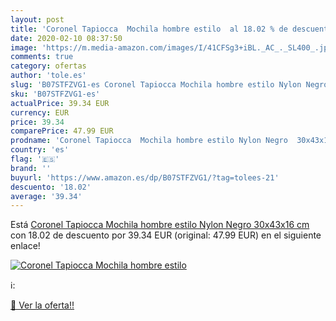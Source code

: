 ```yaml
---
layout: post
title: 'Coronel Tapiocca  Mochila hombre estilo  al 18.02 % de descuento'
date: 2020-02-10 08:37:50
image: 'https://m.media-amazon.com/images/I/41CFSg3+iBL._AC_._SL400_.jpg'
comments: true
category: ofertas
author: 'tole.es'
slug: 'B07STFZVG1-es Coronel Tapiocca Mochila hombre estilo Nylon Negro...'
sku: 'B07STFZVG1-es'
actualPrice: 39.34 EUR
currency: EUR
price: 39.34
comparePrice: 47.99 EUR
prodname: 'Coronel Tapiocca  Mochila hombre estilo Nylon Negro  30x43x16 cm'
country: 'es'
flag: '🇪🇸'
brand: ''
buyurl: 'https://www.amazon.es/dp/B07STFZVG1/?tag=tolees-21'
descuento: '18.02'
average: '39.34'
---
```


Está [Coronel Tapiocca  Mochila hombre estilo Nylon Negro  30x43x16 cm](https://www.amazon.es/dp/B07STFZVG1/?tag=tolees-21) con 18.02 de descuento por 39.34 EUR (original: 47.99 EUR) en el siguiente enlace!

[![Coronel Tapiocca  Mochila hombre estilo ](https://m.media-amazon.com/images/I/41CFSg3+iBL._AC_._SL400_.jpg)](https://www.amazon.es/dp/B07STFZVG1/?tag=tolees-21)

ℹ️:


[🛒 Ver la oferta!!](https://www.amazon.es/dp/B07STFZVG1/?tag=tolees-21)
